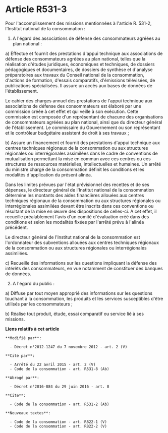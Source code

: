 # Article R531-3

Pour l'accomplissement des missions mentionnées à l'article R. 531-2, l'Institut national de la consommation : 

1. A l'égard des associations de défense des consommateurs agréées au plan national : 

a) Effectue et fournit des prestations d'appui technique aux associations de défense des consommateurs agréées au plan
national, telles que la réalisation d'études juridiques, économiques et techniques, de dossiers pédagogiques et
documentaires, de dossiers de synthèse et d'analyse préparatoires aux travaux du Conseil national de la consommation,
d'actions de formation, d'essais comparatifs, d'émissions télévisées, de publications spécialisées. Il assure un accès aux
bases de données de l'établissement. 

Le cahier des charges annuel des prestations de l'appui technique aux associations de défense des consommateurs est élaboré
par une commission créée à cet effet et qui veille à son exécution. Cette commission est composée d'un représentant de
chacune des organisations de consommateurs agréées au plan national, ainsi que du directeur général de l'établissement. Le
commissaire du Gouvernement ou son représentant et le contrôleur budgétaire assistent de droit à ses travaux ; 

b) Assure un financement et fournit des prestations d'appui technique aux centres techniques régionaux de la consommation ou
aux structures régionales ou interrégionales assimilées dans le cadre de conventions de mutualisation permettant la mise en
commun avec ces centres ou ces structures de ressources matérielles, intellectuelles et humaines. Un arrêté du ministre
chargé de la consommation définit les conditions et les modalités d'application du présent alinéa. 

Dans les limites prévues par l'état prévisionnel des recettes et de ses dépenses, le directeur général de l'Institut national
de la consommation détermine les montants des aides financières allouées aux centres techniques régionaux de la consommation
ou aux structures régionales ou interrégionales assimilées devant être inscrits dans ces conventions ou résultant de la mise
en œuvre des dispositions de celles-ci. A cet effet, il recueille préalablement l'avis d'un comité d'évaluation créé dans des
conditions et selon les modalités fixées par l'arrêté prévu à l'alinéa précédent. 

Le directeur général de l'Institut national de la consommation est l'ordonnateur des subventions allouées aux centres
techniques régionaux de la consommation ou aux structures régionales ou interrégionales assimilées. 

c) Recueille des informations sur les questions impliquant la défense des intérêts des consommateurs, en vue notamment de
constituer des banques de données. 

2. A l'égard du public : 

a) Diffuse par tout moyen approprié des informations sur les questions touchant à la consommation, les produits et les
services susceptibles d'être utilisés par les consommateurs ; 

b) Réalise tout produit, étude, essai comparatif ou service lié à ses missions.

**Liens relatifs à cet article**

	**Modifié par**:

	  - Décret n°2012-1247 du 7 novembre 2012 - art. 2 (V)

	**Cité par**:

	  - Arrêté du 22 avril 2015 - art. 2 (V)
	  - Code de la consommation - art. R531-8 (Ab)

	**Abrogé par**:

	  - Décret n°2016-884 du 29 juin 2016 - art. 8

	**Cite**:

	  - Code de la consommation - art. R531-2 (Ab)

	**Nouveaux textes**:

	  - Code de la consommation - art. R822-1 (V)
	  - Code de la consommation - art. R822-2 (V)
